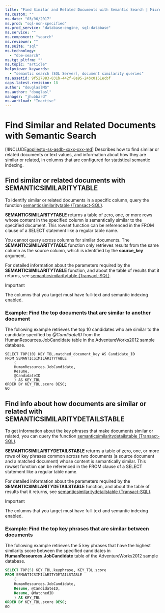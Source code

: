 ```yaml
---
title: "Find Similar and Related Documents with Semantic Search | Microsoft Docs"
ms.custom: ""
ms.date: "03/06/2017"
ms.prod: "sql-non-specified"
ms.prod_service: "database-engine, sql-database"
ms.service: ""
ms.component: "search"
ms.reviewer: ""
ms.suite: "sql"
ms.technology: 
  - "dbe-search"
ms.tgt_pltfrm: ""
ms.topic: "article"
helpviewer_keywords: 
  - "semantic search [SQL Server], document similarity queries"
ms.assetid: 9f527883-031b-442f-8e95-24bc0151ecbf
caps.latest.revision: 18
author: "douglaslMS"
ms.author: "douglasl"
manager: "jhubbard"
ms.workload: "Inactive"
---
```

# Find Similar and Related Documents with Semantic Search
[!INCLUDE[appliesto-ss-asdb-xxxx-xxx-md](../../includes/appliesto-ss-asdb-xxxx-xxx-md.md)]
  Describes how to find similar or related documents or text values, and information about how they are similar or related, in columns that are configured for statistical semantic indexing.  
   
##  <a name="HowToQuerySimilar"></a> Find similar or related documents with SEMANTICSIMILARITYTABLE  
 To identify similar or related documents in a specific column, query the function [semanticsimilaritytable &#40;Transact-SQL&#41;](../../relational-databases/system-functions/semanticsimilaritytable-transact-sql.md).  
  
 **SEMANTICSIMILARITYTABLE** returns a table of zero, one, or more rows whose content in the specified column is semantically similar to the specified document. This rowset function can be referenced in the FROM clause of a SELECT statement like a regular table name.  
  
 You cannot query across columns for similar documents. The **SEMANTICSIMILARITYTABLE** function only retrieves results from the same column as the source column, which is identified by the **source_key** argument.  
  
 For detailed information about the parameters required by the **SEMANTICSIMILARITYTABLE** function, and about the table of results that it returns, see [semanticsimilaritytable &#40;Transact-SQL&#41;](../../relational-databases/system-functions/semanticsimilaritytable-transact-sql.md).  
  
> [!IMPORTANT]  
>  The columns that you target must have full-text and semantic indexing enabled.  
  
###  <a name="HowToIdentifySimilar"></a> Example: Find the top documents that are similar to another document  
 The following example retrieves the top 10 candidates who are similar to the candidate specified by *@CandidateID* from the HumanResources.JobCandidate table in the AdventureWorks2012 sample database.  
  
```scr  
SELECT TOP(10) KEY_TBL.matched_document_key AS Candidate_ID  
FROM SEMANTICSIMILARITYTABLE  
    (  
    HumanResources.JobCandidate,  
    Resume,  
    @CandidateID  
    ) AS KEY_TBL  
ORDER BY KEY_TBL.score DESC;  
GO  
```  
  
##  <a name="HowToQuerySimilarity"></a>Find info about how documents are similar or related with SEMANTICSIMILARITYDETAILSTABLE  
 To get information about the key phrases that make documents similar or related, you can query the function [semanticsimilaritydetailstable &#40;Transact-SQL&#41;](../../relational-databases/system-functions/semanticsimilaritydetailstable-transact-sql.md).  
  
 **SEMANTICSIMILARITYDETAILSTABLE** returns a table of zero, one, or more rows of key phrases common across two documents (a source document and a matched document) whose content is semantically similar. This rowset function can be referenced in the FROM clause of a SELECT statement like a regular table name.  
  
 For detailed information about the parameters required by the **SEMANTICSIMILARITYDETAILSTABLE** function, and about the table of results that it returns, see [semanticsimilaritydetailstable &#40;Transact-SQL&#41;](../../relational-databases/system-functions/semanticsimilaritydetailstable-transact-sql.md).  
  
> [!IMPORTANT]  
>  The columns that you target must have full-text and semantic indexing enabled.  
  
###  <a name="HowToSimilarPhrases"></a> Example: Find the top key phrases that are similar between documents  
 The following example retrieves the 5 key phrases that have the highest similarity score between the specified candidates in **HumanResources.JobCandidate** table of the AdventureWorks2012 sample database.  
  
```sql  
SELECT TOP(5) KEY_TBL.keyphrase, KEY_TBL.score  
FROM SEMANTICSIMILARITYDETAILSTABLE  
    (  
    HumanResources.JobCandidate,  
    Resume, @CandidateID,  
    Resume, @MatchedID  
    ) AS KEY_TBL  
ORDER BY KEY_TBL.score DESC;  
GO  
```  
  
  
